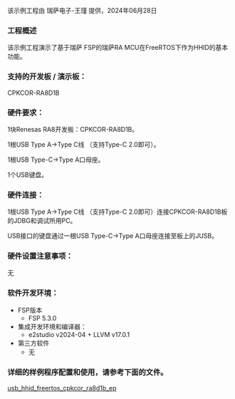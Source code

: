 该示例工程由 瑞萨电子-王瑾 提供，2024年06月28日

### 工程概述

该示例工程演示了基于瑞萨 FSP的瑞萨RA MCU在FreeRTOS下作为HHID的基本功能。

### 支持的开发板 / 演示板：

CPKCOR-RA8D1B
   
### 硬件要求：

1块Renesas RA8开发板：CPKCOR-RA8D1B。

1根USB Type A->Type C线 （支持Type-C 2.0即可）。

1根USB Type-C->Type A口母座。

1个USB键盘。

### 硬件连接：

1根USB Type A->Type C线 （支持Type-C 2.0即可）连接CPKCOR-RA8D1B板的JDBG和调试所用PC。

USB接口的键盘通过一根USB Type-C->Type A口母座连接至板上的JUSB。

### 硬件设置注意事项：

无

### 软件开发环境：
   
* FSP版本
  * FSP 5.3.0
* 集成开发环境和编译器：
  * e2studio v2024-04 + LLVM v17.0.1
* 第三方软件
  * 无 
	   

### 详细的样例程序配置和使用，请参考下面的文件。

[usb_hhid_freertos_cpkcor_ra8d1b_ep](usb_hhid_freertos_cpkcor_ra8d1b_ep.md)
